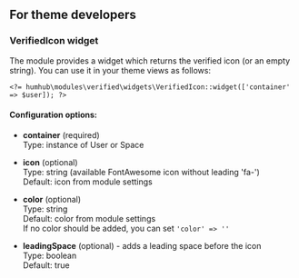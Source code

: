 ## For theme developers
### VerifiedIcon widget
The module provides a widget which returns the verified icon (or an empty string).
You can use it in your theme views as follows:

`<?= humhub\modules\verified\widgets\VerifiedIcon::widget(['container' => $user]); ?>`

#### Configuration options:

- **container** (required)  
Type: instance of User or Space  

- **icon** (optional)  
Type: string (available FontAwesome icon without leading 'fa-')  
Default: icon from module settings

- **color** (optional)  
Type: string  
Default: color from module settings  
If no color should be added, you can set `'color' => ''`

- **leadingSpace** (optional) - adds a leading space before the icon  
Type: boolean  
Default: true
